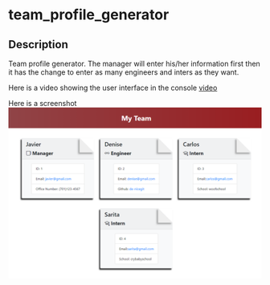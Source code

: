 # team_profile_generator
## Description
Team profile generator. The manager will enter his/her information first then it has the change to enter as many engineers and inters as they want.

Here is a video showing the user interface in the console [video](https://drive.google.com/file/d/1WGXfP6ZIYvHsAm0IAzOuHZo0yWfpChLZ/view)

Here is a screenshot![Here is a screenshot](./dist/screenshot.png)
